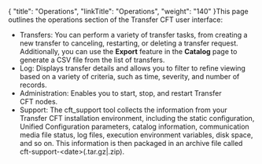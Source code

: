 {
    "title": "Operations",
    "linkTitle": "Operations",
    "weight": "140"
}This page outlines the operations section of the Transfer CFT user interface:

- Transfers: You can perform a variety of transfer tasks, from creating a new transfer to canceling, restarting, or deleting a transfer request. Additionally, you can use the **Export** feature in the **Catalog** page to generate a CSV file from the list of transfers.
- Log: Displays transfer details and allows you to filter to refine viewing based on a variety of criteria, such as time, severity, and number of records.
- Administration: Enables you to start, stop, and restart Transfer CFT nodes.
- Support: The cft_support tool collects the information from your Transfer CFT installation environment, including the static configuration, Unified Configuration parameters, catalog information, communication media file status, log files, execution environment variables, disk space, and so on. This information is then packaged in an archive file called cft-support-&lt;date&gt;(.tar.gz&#124;.zip).
